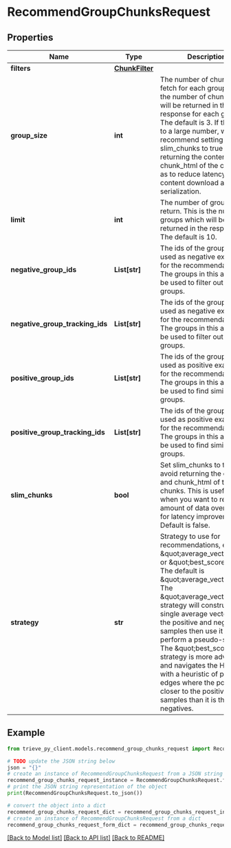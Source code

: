# RecommendGroupChunksRequest


## Properties

Name | Type | Description | Notes
------------ | ------------- | ------------- | -------------
**filters** | [**ChunkFilter**](ChunkFilter.md) |  | [optional] 
**group_size** | **int** | The number of chunks to fetch for each group. This is the number of chunks which will be returned in the response for each group. The default is 3. If this is set to a large number, we recommend setting slim_chunks to true to avoid returning the content and chunk_html of the chunks so as to reduce latency due to content download and serialization. | [optional] 
**limit** | **int** | The number of groups to return. This is the number of groups which will be returned in the response. The default is 10. | [optional] 
**negative_group_ids** | **List[str]** | The ids of the groups to be used as negative examples for the recommendation. The groups in this array will be used to filter out similar groups. | [optional] 
**negative_group_tracking_ids** | **List[str]** | The ids of the groups to be used as negative examples for the recommendation. The groups in this array will be used to filter out similar groups. | [optional] 
**positive_group_ids** | **List[str]** | The ids of the groups to be used as positive examples for the recommendation. The groups in this array will be used to find similar groups. | [optional] 
**positive_group_tracking_ids** | **List[str]** | The ids of the groups to be used as positive examples for the recommendation. The groups in this array will be used to find similar groups. | [optional] 
**slim_chunks** | **bool** | Set slim_chunks to true to avoid returning the content and chunk_html of the chunks. This is useful for when you want to reduce amount of data over the wire for latency improvement. Default is false. | [optional] 
**strategy** | **str** | Strategy to use for recommendations, either \&quot;average_vector\&quot; or \&quot;best_score\&quot;. The default is \&quot;average_vector\&quot;. The \&quot;average_vector\&quot; strategy will construct a single average vector from the positive and negative samples then use it to perform a pseudo-search. The \&quot;best_score\&quot; strategy is more advanced and navigates the HNSW with a heuristic of picking edges where the point is closer to the positive samples than it is the negatives. | [optional] 

## Example

```python
from trieve_py_client.models.recommend_group_chunks_request import RecommendGroupChunksRequest

# TODO update the JSON string below
json = "{}"
# create an instance of RecommendGroupChunksRequest from a JSON string
recommend_group_chunks_request_instance = RecommendGroupChunksRequest.from_json(json)
# print the JSON string representation of the object
print(RecommendGroupChunksRequest.to_json())

# convert the object into a dict
recommend_group_chunks_request_dict = recommend_group_chunks_request_instance.to_dict()
# create an instance of RecommendGroupChunksRequest from a dict
recommend_group_chunks_request_form_dict = recommend_group_chunks_request.from_dict(recommend_group_chunks_request_dict)
```
[[Back to Model list]](../README.md#documentation-for-models) [[Back to API list]](../README.md#documentation-for-api-endpoints) [[Back to README]](../README.md)


